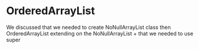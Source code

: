# OrderedArrayList
We discussed that we needed to create NoNullArrayList class then OrderedArrayList extending on the NoNullArrayList + that we needed to use super
